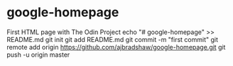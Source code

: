 # google-homepage
First HTML page with The Odin Project
echo "# google-homepage" >> README.md
git init
git add README.md
git commit -m "first commit"
git remote add origin https://github.com/ajbradshaw/google-homepage.git
git push -u origin master
